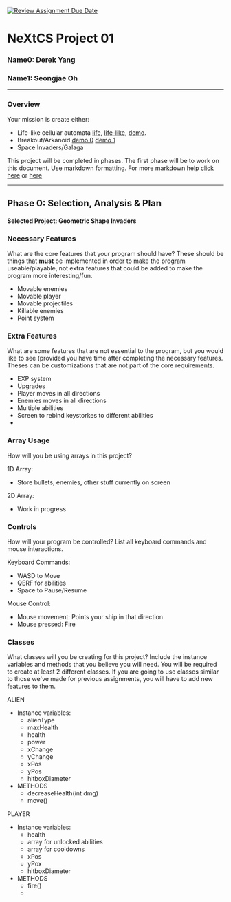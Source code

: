 [![Review Assignment Due Date](https://classroom.github.com/assets/deadline-readme-button-22041afd0340ce965d47ae6ef1cefeee28c7c493a6346c4f15d667ab976d596c.svg)](https://classroom.github.com/a/PX83n--N)
# NeXtCS Project 01
### Name0: Derek Yang
### Name1: Seongjae Oh
---

### Overview
Your mission is create either:
- Life-like cellular automata [life](https://en.wikipedia.org/wiki/Conway%27s_Game_of_Life), [life-like](https://en.wikipedia.org/wiki/Life-like_cellular_automaton), [demo](https://www.netlogoweb.org/launch#https://www.netlogoweb.org/assets/modelslib/Sample%20Models/Computer%20Science/Cellular%20Automata/Life.nlogo).
- Breakout/Arkanoid [demo 0](https://elgoog.im/breakout/)  [demo 1](https://www.crazygames.com/game/atari-breakout)
- Space Invaders/Galaga

This project will be completed in phases. The first phase will be to work on this document. Use markdown formatting. For more markdown help [click here](https://github.com/adam-p/markdown-here/wiki/Markdown-Cheatsheet) or [here](https://docs.github.com/en/get-started/writing-on-github/getting-started-with-writing-and-formatting-on-github/basic-writing-and-formatting-syntax)


---

## Phase 0: Selection, Analysis & Plan

#### Selected Project: Geometric Shape Invaders

### Necessary Features
What are the core features that your program should have? These should be things that __must__ be implemented in order to make the program useable/playable, not extra features that could be added to make the program more interesting/fun.

- Movable enemies
- Movable player
- Movable projectiles
- Killable enemies
- Point system

### Extra Features
What are some features that are not essential to the program, but you would like to see (provided you have time after completing the necessary features. Theses can be customizations that are not part of the core requirements.

- EXP system
- Upgrades
- Player moves in all directions
- Enemies moves in all directions
- Multiple abilities
- Screen to rebind keystorkes to different abilities
- 

### Array Usage
How will you be using arrays in this project?

1D Array:
- Store bullets, enemies, other stuff currently on screen

2D Array:
- Work in progress


### Controls
How will your program be controlled? List all keyboard commands and mouse interactions.

Keyboard Commands:
- WASD to Move
- QERF for abilities
- Space to Pause/Resume

Mouse Control:
- Mouse movement: Points your ship in that direction
- Mouse pressed: Fire


### Classes
What classes will you be creating for this project? Include the instance variables and methods that you believe you will need. You will be required to create at least 2 different classes. If you are going to use classes similar to those we've made for previous assignments, you will have to add new features to them.

ALIEN
- Instance variables:
  - alienType
  - maxHealth
  - health
  - power
  - xChange
  - yChange
  - xPos
  - yPos
  - hitboxDiameter
- METHODS
  - decreaseHealth(int dmg)
  - move()

PLAYER
- Instance variables:
  - health
  - array for unlocked abilities
  - array for cooldowns
  - xPos
  - yPox
  - hitboxDiameter
- METHODS
  - fire()
  - 
